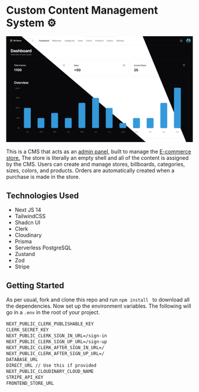 # Custom Content Management System ⚙️

![Hero Page Image](https://github.com/anav5704/custom-cms/blob/main/docs/hero.png)

This is a CMS that acts as an [admin panel](https://ecommerce-custom-cms.vercel.app/), built to manage the [E-commerce store.](https://bit-bazar.vercel.app/) The store is literally an empty shell and all of the content is assigned by the CMS. Users can create and manage stores, billboards, categories, sizes, colors, and products. Orders are automatically created when a purchase is made in the store.

## Technologies Used
- Next JS 14
- TailwindCSS
- Shadcn UI
- Clerk
- Cloudinary
- Prisma
- Serverless PostgreSQL
- Zustand
- Zod
- Stripe

## Getting Started
As per usual, fork and clone this repo and run ```npm install ``` to download all the dependencies. Now set up the environment variables. The following will go in a ```.env``` in the root of your project.
```
NEXT_PUBLIC_CLERK_PUBLISHABLE_KEY 
CLERK_SECRET_KEY
NEXT_PUBLIC_CLERK_SIGN_IN_URL=/sign-in
NEXT_PUBLIC_CLERK_SIGN_UP_URL=/sign-up
NEXT_PUBLIC_CLERK_AFTER_SIGN_IN_URL=/
NEXT_PUBLIC_CLERK_AFTER_SIGN_UP_URL=/
DATABASE_URL
DIRECT_URL // Use this if provided
NEXT_PUBLIC_CLOUDINARY_CLOUD_NAME 
STRIPE_API_KEY
FRONTEND_STORE_URL
```
